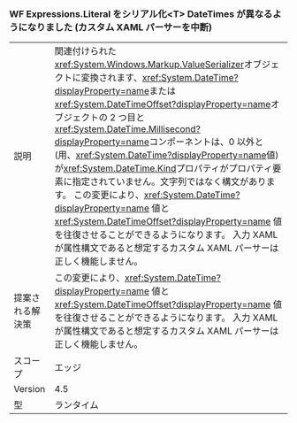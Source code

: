 ### <a name="wf-serializes-expressionsliterallttgt-datetimes-differently-now-breaks-custom-xaml-parsers"></a>WF Expressions.Literal をシリアル化&lt;T&gt; DateTimes が異なるようになりました (カスタム XAML パーサーを中断)

|   |   |
|---|---|
|説明|関連付けられた<xref:System.Windows.Markup.ValueSerializer>オブジェクトに変換されます、<xref:System.DateTime?displayProperty=name>または<xref:System.DateTimeOffset?displayProperty=name>オブジェクトの 2 つ目と<xref:System.DateTime.Millisecond?displayProperty=name>コンポーネントは、0 以外と (用、<xref:System.DateTime?displayProperty=name>値) が<xref:System.DateTime.Kind>プロパティがプロパティ要素に指定されていません。文字列ではなく構文があります。 この変更により、<xref:System.DateTime?displayProperty=name> 値と <xref:System.DateTimeOffset?displayProperty=name> 値を往復させることができるようになります。 入力 XAML が属性構文であると想定するカスタム XAML パーサーは正しく機能しません。|
|提案される解決策|この変更により、<xref:System.DateTime?displayProperty=name> 値と <xref:System.DateTimeOffset?displayProperty=name> 値を往復させることができるようになります。 入力 XAML が属性構文であると想定するカスタム XAML パーサーは正しく機能しません。|
|スコープ|エッジ|
|Version|4.5|
|型|ランタイム|

